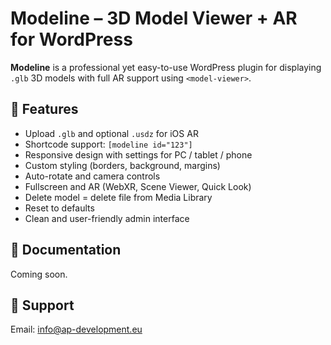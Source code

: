 # Modeline – 3D Model Viewer + AR for WordPress

**Modeline** is a professional yet easy-to-use WordPress plugin for displaying `.glb` 3D models with full AR support using `<model-viewer>`.

## 🚀 Features

- Upload `.glb` and optional `.usdz` for iOS AR
- Shortcode support: `[modeline id="123"]`
- Responsive design with settings for PC / tablet / phone
- Custom styling (borders, background, margins)
- Auto-rotate and camera controls
- Fullscreen and AR (WebXR, Scene Viewer, Quick Look)
- Delete model = delete file from Media Library
- Reset to defaults
- Clean and user-friendly admin interface

## 📘 Documentation

Coming soon.

## 📨 Support

Email: info@ap-development.eu